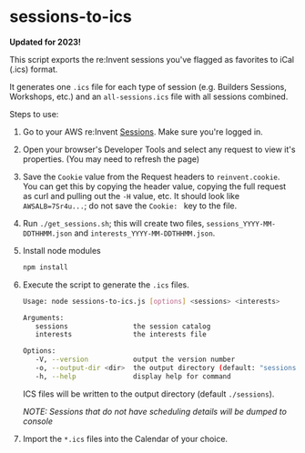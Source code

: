 # sessions-to-ics

**Updated for 2023!**

This script exports the re:Invent sessions you've flagged as favorites to iCal (.ics) format.

It generates one `.ics` file for each type of session (e.g. Builders Sessions, Workshops, etc.) and an
`all-sessions.ics` file with all sessions combined.

Steps to use:

1. Go to your AWS re:Invent [Sessions](https://hub.reinvent.awsevents.com/attendee-portal/agenda/). Make sure you're logged in.

2. Open your browser's Developer Tools and select any request to view it's properties. (You may need to refresh the page)

3. Save the `Cookie` value from the Request headers to `reinvent.cookie`. You can get this by copying the header value, copying the full request as curl and pulling out the `-H` value, etc. It should look like `AWSALB=7Sr4u...`; do not save the `Cookie: ` key to the file.

4. Run `./get_sessions.sh`; this will create two files, `sessions_YYYY-MM-DDTHHMM.json` and `interests_YYYY-MM-DDTHHMM.json`.

5. Install node modules

    ```bash
    npm install
    ```
    
6. Execute the script to generate the `.ics` files.

   ```bash
   Usage: node sessions-to-ics.js [options] <sessions> <interests>

   Arguments:
      sessions                the session catalog
      interests               the interests file

   Options:
      -V, --version           output the version number
      -o, --output-dir <dir>  the output directory (default: "sessions")
      -h, --help              display help for command
   ```
   
   ICS files will be written to the output directory (default `./sessions`).

   *NOTE: Sessions that do not have scheduling details will be dumped to console*
    
7. Import the `*.ics` files into the Calendar of your choice.
